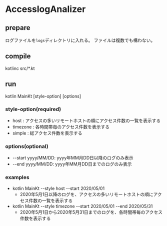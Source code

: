 # AccesslogAnalizer

## prepare

ログファイルを`logs`ディレクトリに入れる。
ファイルは複数でも構わない。

## compile

kotlinc src/*.kt

## run

kotlin MainKt [style-option] [options]

### style-option(required)

- host : アクセスの多いリモートホストの順にアクセス件数の一覧を表示する
- timezone : 各時間帯毎のアクセス件数を表示する
- simple : 総アクセス件数を表示する

### options(optional)

- --start yyyy/MM/DD: yyyy年MM月DD日以降のログのみ表示
- --end yyyy/MM/DD: yyyy年MM月DD日までのログのみ表示

### examples

- kotlin MainKt --style host --start 2020/05/01
  - 2020年5月1日以降のログを、アクセスの多いリモートホストの順にアクセス件数の一覧を表示する
- kotlin MainKt --style timezone --start 2020/05/01 --end 2020/05/31
  - 2020年5月1日から2020年5月31日までのログを、各時間帯毎のアクセス件数を表示する
